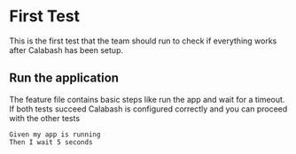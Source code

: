 # First Test

This is the first test that the team should run to check if everything works after Calabash has been setup.


## Run the application

The feature file contains basic steps like run the app and wait for a timeout. If both tests succeed Calabash is configured correctly and you can proceed with the other tests

    Given my app is running
    Then I wait 5 seconds




